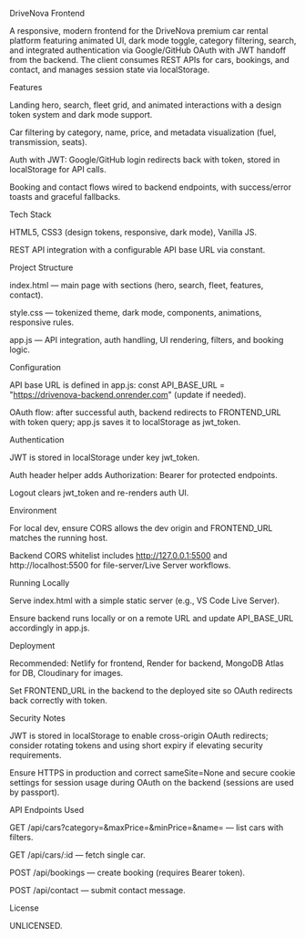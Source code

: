 DriveNova Frontend

A responsive, modern frontend for the DriveNova premium car rental platform featuring animated UI, dark mode toggle, category filtering, search, and integrated authentication via Google/GitHub OAuth with JWT handoff from the backend. The client consumes REST APIs for cars, bookings, and contact, and manages session state via localStorage.

Features

Landing hero, search, fleet grid, and animated interactions with a design token system and dark mode support.

Car filtering by category, name, price, and metadata visualization (fuel, transmission, seats).

Auth with JWT: Google/GitHub login redirects back with token, stored in localStorage for API calls.

Booking and contact flows wired to backend endpoints, with success/error toasts and graceful fallbacks.

Tech Stack

HTML5, CSS3 (design tokens, responsive, dark mode), Vanilla JS.

REST API integration with a configurable API base URL via constant.

Project Structure

index.html — main page with sections (hero, search, fleet, features, contact).

style.css — tokenized theme, dark mode, components, animations, responsive rules.

app.js — API integration, auth handling, UI rendering, filters, and booking logic.

Configuration

API base URL is defined in app.js: const API_BASE_URL = "https://drivenova-backend.onrender.com" (update if needed).

OAuth flow: after successful auth, backend redirects to FRONTEND_URL with token query; app.js saves it to localStorage as jwt_token.

Authentication

JWT is stored in localStorage under key jwt_token.

Auth header helper adds Authorization: Bearer <token> for protected endpoints.

Logout clears jwt_token and re-renders auth UI.

Environment

For local dev, ensure CORS allows the dev origin and FRONTEND_URL matches the running host.

Backend CORS whitelist includes http://127.0.0.1:5500 and http://localhost:5500 for file-server/Live Server workflows.

Running Locally

Serve index.html with a simple static server (e.g., VS Code Live Server).

Ensure backend runs locally or on a remote URL and update API_BASE_URL accordingly in app.js.

Deployment

Recommended: Netlify for frontend, Render for backend, MongoDB Atlas for DB, Cloudinary for images.

Set FRONTEND_URL in the backend to the deployed site so OAuth redirects back correctly with token.

Security Notes

JWT is stored in localStorage to enable cross-origin OAuth redirects; consider rotating tokens and using short expiry if elevating security requirements.

Ensure HTTPS in production and correct sameSite=None and secure cookie settings for session usage during OAuth on the backend (sessions are used by passport).

API Endpoints Used

GET /api/cars?category=&maxPrice=&minPrice=&name= — list cars with filters.

GET /api/cars/:id — fetch single car.

POST /api/bookings — create booking (requires Bearer token).

POST /api/contact — submit contact message.

License

UNLICENSED.
